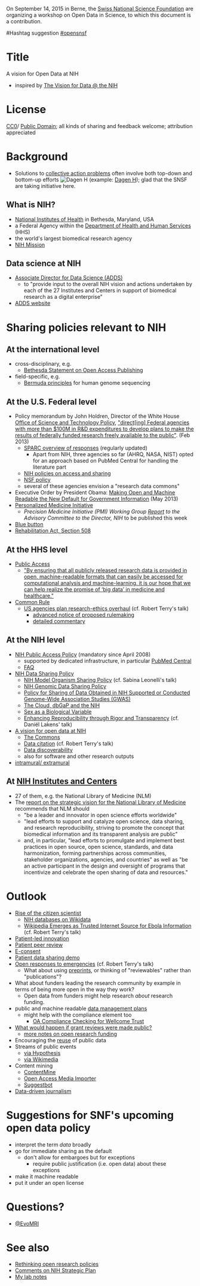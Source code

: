 On September 14, 2015 in Berne, the [Swiss National Science Foundation](http://www.snf.ch/) are organizing a workshop on Open Data in Science, to which this document is a contribution.

#Hashtag suggestion
[#opensnsf](https://twitter.com/search?q=%23opensnsf)

# Title
A vision for Open Data at NIH
* inspired by [The Vision for Data @ the NIH ](http://www.slideshare.net/pebourne/the-vision-for-data-the-nih)

# License
[CC0](http://creativecommons.org/publicdomain/zero/1.0/)/ [Public Domain](https://creativecommons.org/licenses/publicdomain/); all kinds of sharing and feedback welcome; attribution appreciated

# Background

* Solutions to [collective action problems](https://en.wikipedia.org/wiki/Collective_action#Collective_action_problem) often involve both top-down and bottom-up efforts ![Dagen H](https://upload.wikimedia.org/wikipedia/commons/thumb/1/1f/Kungsgatan_1967.jpg/640px-Kungsgatan_1967.jpg) (example: [Dagen H](https://en.wikipedia.org/wiki/Dagen_H)); glad that the SNSF are taking initiative here.

## What is NIH?
* [National Institutes of Health](http://nih.gov) in Bethesda, Maryland, USA
* a Federal Agency within the [Department of Health and Human Services](http://www.hhs.gov/) (HHS)
* the world's largest biomedical research agency
* [NIH Mission](http://www.nih.gov/about/mission.htm)

## Data science at NIH
* [Associate Director for Data Science (ADDS)](https://datascience.nih.gov/adds)
  * to "provide input to the overall NIH vision and actions undertaken by each of the 27 Institutes and Centers in support of biomedical research as a digital enterprise"
* [ADDS website](http://datascience.nih.gov/)

# Sharing policies relevant to NIH

## At the international level
* cross-disciplinary, e.g.
  * [Bethesda Statement on Open Access Publishing](http://legacy.earlham.edu/~peters/fos/bethesda.htm)
* field-specific, e.g. 
  * [Bermuda principles](http://www.wellcome.ac.uk/About-us/Policy/Policy-and-position-statements/WTD002751.htm) for human genome sequencing

## At the U.S. Federal level
* Policy memorandum by John Holdren, Director of the White House [Office of Science and Technology Policy](https://www.whitehouse.gov/administration/eop/ostp), ["direct[ing] Federal agencies with more than $100M in R&D expenditures to develop plans to make the results of federally funded research freely available to the public"](https://www.whitehouse.gov/blog/2013/02/22/expanding-public-access-results-federally-funded-research). (Feb 2013)
  * [SPARC overview of responses](http://www.sparc.arl.org/advocacy/national/directive) (regularly updated)
    * Apart from NIH, three agencies so far (AHRQ, NASA, NIST) opted for an approach based on PubMed Central for handling the literature part
  * [NIH policies on access and sharing](http://grants.nih.gov/grants/sharing.htm)
  * [NSF policy](http://www.nsf.gov/news/special_reports/public_access/)
  * several of these agencies envision a "research data commons"
* Executive Order by President Obama: [Making Open and Machine Readable the New Default for Government Information](https://www.whitehouse.gov/the-press-office/2013/05/09/executive-order-making-open-and-machine-readable-new-default-government-) (May 2013)
* [Personalized Medicine Initiative](https://www.whitehouse.gov/precision-medicine#section-the-initiative)
   * *Precision Medicine Initiative (PMI) Working Group [Report](http://acd.od.nih.gov/pmi.htm) to the Advisory Committee to the Director, NIH* to be published this week
* [Blue button](http://bluebuttonconnector.healthit.gov/)
* [Rehabilitation Act, Section 508](http://www.section508.gov/)

## At the HHS level
* [Public Access](http://www.hhs.gov/open/publicaccess/index.html)
   * ["By ensuring that all publicly released research data is provided in open, machine-readable formats that can easily be accessed for computational analysis and machine-learning, it is our hope that we can help realize the promise of ‘big data’ in medicine and healthcare."](http://www.hhs.gov/idealab/2015/02/27/hhs-expands-approach-making-research-results-freely-available-public/) 
* [Common Rule](http://www.hhs.gov/ohrp/humansubjects/commonrule/)
   * [US agencies plan research-ethics overhaul](http://dx.doi.org/doi:10.1038/nature.2015.18309) (cf. Robert Terry's talk)
     * [advanced notice of proposed rulemaking](http://www.hhs.gov/ohrp/humansubjects/anprmchangetable.html)
     * [detailed commentary](http://www.mwe.com/HHS-Releases-Highly-Anticipated-Proposal-to-Modernize-US-Human-Subjects-Research-Protections-09-08-2015/)

## At the NIH level
* [NIH Public Access Policy](http://publicaccess.nih.gov) (mandatory since April 2008)
   * supported by dedicated infrastructure, in particular [PubMed Central](http://www.ncbi.nlm.nih.gov/pmc/)
   * [FAQ](http://publicaccess.nih.gov/FAQ.htm)
* [NIH Data Sharing Policy](http://grants.nih.gov/grants/policy/data_sharing/)
   * [NIH Model Organism Sharing Policy](http://grants.nih.gov/grants/policy/model_organism/) (cf. Sabina Leonelli's talk) 
   * [NIH Genomic Data Sharing Policy](https://gds.nih.gov/03policy2.html)
   * [Policy for Sharing of Data Obtained in NIH Supported or Conducted Genome-Wide Association Studies (GWAS)](http://grants.nih.gov/grants/guide/notice-files/NOT-OD-07-088.html)
   * [The Cloud, dbGaP and the NIH](https://datascience.nih.gov/blog/cloud)
   * [Sex as a Biological Variable](http://grants.nih.gov/grants/guide/notice-files/NOT-OD-15-102.html)
   * [Enhancing Reproducibility through Rigor and Transparency](http://grants.nih.gov/grants/guide/notice-files/NOT-OD-15-103.html) (cf. Daniël Lakens' talk)
* [A vision for open data at NIH](http://www.slideshare.net/pebourne/the-vision-for-data-the-nih/27)
  * [The Commons](https://datascience.nih.gov/commons)
  * [Data citation](http://www.ncbi.nlm.nih.gov/books/NBK280240/) (cf. Robert Terry's talk)
  * [Data discoverability](https://biocaddie.org/)
  * also for software and other research outputs
* [intramural/ extramural](http://www.niaid.nih.gov/researchfunding/qa/pages/extraintra.aspx#difference)

## At [NIH Institutes and Centers](http://www.nih.gov/icd/)
* 27 of them, e.g. the National Library of Medicine (NLM)
* The [report on the strategic vision for the National Library of Medicine](http://acd.od.nih.gov/reports/Report-NLM-06112015-ACD.pdf) recommends that NLM should
   * "be a leader and innovator in open science efforts worldwide"
   * "lead efforts to support and catalyze open science, data sharing, and research reproducibility, striving to promote the concept that biomedical information and its transparent analysis are public"
   * and, in particular, "lead efforts to promulgate and implement best practices in open source, open science, standards, and data harmonization, forming partnerships across communities, stakeholder organizations, agencies, and countries" as well as "be an active participant in the design and oversight of programs that incentivize and celebrate the open sharing of data and resources."

# Outlook
* [Rise of the citizen scientist](http://dx.doi.org/10.1038/524265a)
  * [NIH databases on Wikidata](https://www.wikidata.org/wiki/Template:NIH_properties)
  * [Wikipedia Emerges as Trusted Internet Source for Ebola Information](http://www.nytimes.com/2014/10/27/business/media/wikipedia-is-emerging-as-trusted-internet-source-for-information-on-ebola-.html) (cf. Robert Terry's talk)
* [Patient-led innovation](https://patient-innovation.com/)
* [Patient peer review](http://news.sciencemag.org/health/2014/12/rise-patient-peer-review)
* [E-consent](http://sagebase.org/e-consent/)
* [Patient data sharing demo](https://zenodo.org/collection/user-patient-data?ln=en)
* [Open responses to emergencies](https://github.com/Daniel-Mietchen/datascience/blob/master/emergency-response.md) (cf. Robert Terry's talk)
  * What about using [preprints](http://www.theguardian.com/science/occams-corner/2015/sep/07/peer-review-preprints-speed-science-journals), or thinking of "reviewables" rather than "publications"?
* What about funders leading the research community by example in terms of being more open in the way they work?
   * Open data from funders might help research *about* research funding.
* public and machine readable [data management plans](https://github.com/Daniel-Mietchen/datascience/blob/master/data-management-plans.md)
  * might help with the compliance element too
    * [OA Compliance Checking for Wellcome Trust](https://github.com/CottageLabs/oacwellcome)
* [What would happen if grant reviews were made public?](http://dx.doi.org/10.1038/517247f)
   * [more notes on open research funding](https://github.com/Daniel-Mietchen/datascience/blob/master/open-research-funding.md)
* Encouraging the [reuse](https://github.com/Daniel-Mietchen/datascience/blob/master/reuse.md) of public data
 * Streams of public events
    * [via Hypothesis](http://hypothes.is/stream)
    * [via Wikimedia](http://events.labs.crossref.org/events/types/WikipediaCitation/live)
 * Content mining
   * [ContentMine](http://contentmine.org/)
    * [Open Access Media Importer](https://commons.wikimedia.org/wiki/User:Open_Access_Media_Importer_Bot)
    * [Suggestbot](https://en.wikipedia.org/wiki/User_talk:Daniel_Mietchen/SuggestBot#Articles_you_might_like_to_edit.2C_from_SuggestBot_41)
  * [Data-driven journalism](https://github.com/Daniel-Mietchen/datascience/blob/master/data-driven-journalism.md)

# Suggestions for SNF's upcoming open data policy
* interpret the term *data* broadly
* go for immediate sharing as the default
  * don't allow for embargoes but for exceptions
    * require public justification (i.e. open data) about these exceptions
* make it machine readable
* put it under an open license

# Questions?
* [@EvoMRI](https://twitter.com/EvoMRI)

# See also 
* [Rethinking open research policies](https://github.com/Daniel-Mietchen/talks/blob/master/Creative-Commons-Summit-2015.md)
* [Comments on NIH Strategic Plan](https://github.com/Daniel-Mietchen/datascience/blob/master/nih-strategic-plan.md)
* [My lab notes](https://github.com/Daniel-Mietchen/datascience)
